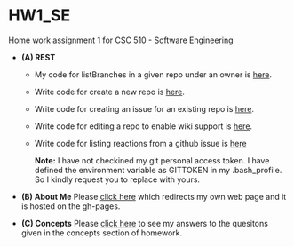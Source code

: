 # HW1_SE
Home work assignment 1 for CSC 510 - Software Engineering 

* **(A) REST**
  
  * My code for listBranches in a given repo under an owner is [here](./listBranches.js). 
  * Write code for create a new repo is [here](./createRepo.js).
  * Write code for creating an issue for an existing repo is [here](./createIssues.js).
  * Write code for editing a repo to enable wiki support is [here](./editRepo.js).
  * Write code for listing reactions from a github issue is [here](./listReactions.js)
  
    **Note:** I have not checkined my git personal access token. I have defined the environment variable as GITTOKEN in my          .bash_profile. So I kindly request you to replace with yours.
  
  
* **(B) About Me**
Please [click here](https://pages.github.ncsu.edu/khchoksi/HW1_SE/) which redirects my own web page and it is hosted on the gh-pages.


* **(C) Concepts**
Please [click here](./Concepts.md) to see my answers to the quesitons given in the concepts section of homework.
